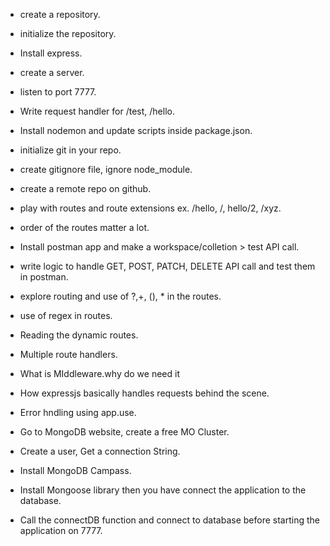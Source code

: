 - create a repository.
- initialize the repository.
- Install express.
- create a server.
- listen to port 7777.
- Write request handler for /test, /hello.
- Install nodemon and update scripts inside package.json.
- initialize git in your repo.
- create gitignore file, ignore node_module.
- create a remote repo on github.
- play with routes and route extensions ex. /hello, /, hello/2, /xyz.
- order of the routes matter a lot.
- Install postman app and make a workspace/colletion > test API call.
- write logic to handle GET, POST, PATCH, DELETE API call and test them in postman.
- explore routing and use of ?,+, (), * in the routes.
- use of regex in routes.
- Reading the dynamic routes.
- Multiple route handlers.
- What is MIddleware.why do we need it
- How expressjs basically handles requests behind the scene.

- Error hndling using app.use.
- Go to MongoDB website, create a free MO Cluster.
- Create a user, Get a connection String.
- Install MongoDB Campass.
- Install Mongoose library then you have connect the application to the database.
- Call the connectDB function and connect to database before starting the application on 7777.

